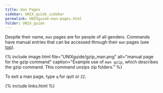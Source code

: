 ```yaml
---
title: man Pages
sidebar: UNIX_guide_sidebar
permalink: UNIXguide-man-pages.html
folder: UNIX_guide
---
```


<link rel="stylesheet" href="css/theme-blue.css">

Despite their name, `man` pages are for people of all genders.
Commands have manual entries that can be accessed through their `man` pages
(see [top](UNIXguide-top.html)).

{% include image.html file="UNIXguide/gzip_man.png" alt="manual page for the gzip command"
 caption="Example use of `man gzip`, which describes the gzip command. This
 command unzips zip folders." %}

To exit a man page, type `q` for quit or `ZZ`.

{% include links.html %}
